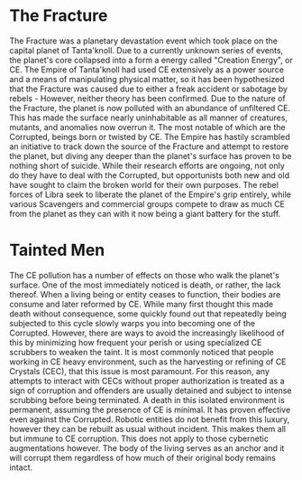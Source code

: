 # The Fracture
The Fracture was a planetary devastation event which took place on the capital planet of Tanta'knoll. Due to a currently unknown series of events, the planet's core collapsed into a form a energy called "Creation Energy", or CE. The Empire of Tanta'knoll had used CE extensively as a power source and a means of manipulating physical matter, so it has been hypothesized that the Fracture was caused due to either a freak accident or sabotage by rebels - However, neither theory has been confirmed.
    Due to the nature of the Fracture, the planet is now polluted with an abundance of unfiltered CE. This has made the surface nearly uninhabitable as all manner of creatures, mutants, and anomalies now overrun it. The most notable of which are the Corrupted, beings born or twisted by CE.
    The Empire has hastily scrambled an initiative to track down the source of the Fracture and attempt to restore the planet, but diving any deeper than the planet's surface has proven to be nothing short of suicide. While their research efforts are ongoing, not only do they have to deal with the Corrupted, but opportunists both new and old have sought to claim the broken world for their own purposes. The rebel forces of Libra seek to liberate the planet of the Empire's grip entirely, while various Scavengers and commercial groups compete to draw as much CE from the planet as they can with it now being a giant battery for the stuff.

# Tainted Men
The CE pollution has a number of effects on those who walk the planet's surface. One of the most immediately noticed is death, or rather, the lack thereof. When a living being or entity ceases to function, their bodies are consume and later reformed by CE. While many first thought this made death without consequence, some quickly found out that repeatedly being subjected to this cycle slowly warps you into becoming one of the Corrupted. However, there are ways to avoid the increasingly likelihood of this by minimizing how frequent your perish or using specialized CE scrubbers to weaken the taint.
    It is most commonly noticed that people working in CE heavy environment, such as the harvesting or refining of CE Crystals (CEC), that this issue is most paramount. For this reason, any attempts to interact with CECs without proper authorization is treated as a sign of corruption and offenders are usually detained and subject to intense scrubbing before being terminated. A death in this isolated environment is permanent, assuming the presence of CE is minimal. It has proven effective even against the Corrupted.
    Robotic entities do not benefit from this luxury, however they can be rebuilt as usual without incident. This makes them all but immune to CE corruption. This does not apply to those cybernetic augmentations however. The body of the living serves as an anchor and it will corrupt them regardless of how much of their original body remains intact.
